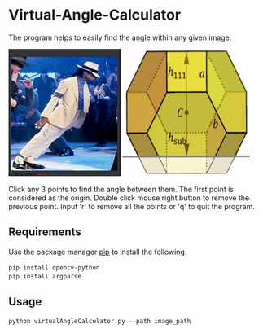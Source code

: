 # Virtual-Angle-Calculator

The program helps to easily find the angle within any given image. 

<img src="demo1.gif" width="220" height="250"/> <img src="demo2.gif" width="250" height="250"/>

Click any 3 points to find the angle between them. The first point is considered as the origin.
Double click mouse right button to remove the previous point.
Input 'r' to remove all the points or 'q' to quit the program.

## Requirements

Use the package manager [pip](https://pip.pypa.io/en/stable/) to install the following.

```bash
pip install opencv-python
pip install argparse
```

## Usage

```python
python virtualAngleCalculator.py --path image_path
